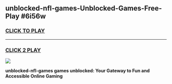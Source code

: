 
## unblocked-nfl-games-Unblocked-Games-Free-Play #6i56w
<h3>
<a href="https://us.freeplayer.one?title=unblocked-nfl-games&ref=9M">CLICK TO PLAY</a></h3>
<hr>

<h3>
<a href="https://us.freeplayer.one?title=unblocked-nfl-games&ref=9M">CLICK 2 PLAY</a>
  
</h3>

<a href="https://us.freeplayer.one?title=unblocked-nfl-games&ref=9M"><img src="https://clearcache.store/games.png"></a>


**unblocked-nfl-games games unblocked: Your Gateway to Fun and Accessible Online Gaming**
